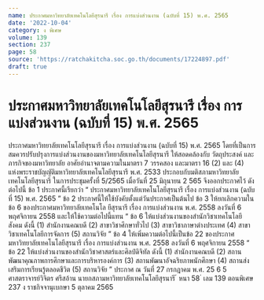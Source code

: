 ```yaml
---
name: ประกาศมหาวิทยาลัยเทคโนโลยีสุรนารี เรื่อง การแบ่งส่วนงาน (ฉบับที่ 15) พ.ศ. 2565
date: '2022-10-04'
category: ง พิเศษ
volume: 139
section: 237
page: 58
source: 'https://ratchakitcha.soc.go.th/documents/17224897.pdf'
draft: true
---
```


# ประกาศมหาวิทยาลัยเทคโนโลยีสุรนารี เรื่อง การแบ่งส่วนงาน (ฉบับที่ 15) พ.ศ. 2565

ประกาศมหาวิทยาลัยเทคโนโลยีสุรนารี เรื่อง การแบ่งส่วนงาน (ฉบับที่ 15) พ.ศ. 2565 โดยที่เป็นการสมควรปรับปรุงการแบ่งส่วนงานของมหาวิทยาลัยเทคโนโลยีสุรนารี ให้สอดคล้องกับ วัตถุประสงค์ และภารกิจของมหาวิทยาลัย อาศัยอำนาจตามความในมาตรา 7 วรรคสอง และมาตรา 16 (2) และ (4) แห่งพระราชบัญญัติมหาวิทยาลัยเทคโนโลยีสุรนารี พ.ศ. 2533 ประกอบกับมติสภามหาวิทยาลัย เทคโนโลยีสุรนารี ในการประชุมครั้งที่ 5/2565 เมื่อวันที่ 25 มิถุนายน 2 565 จึงออกประกาศไว้ ดังต่อไปนี้ ข้อ 1 ประกาศนี้เรียกว่า “ ประกาศมหาวิทยาลัยเทคโนโลยีสุรนารี เรื่อง การแบ่งส่วนงาน (ฉบับที่ 15) พ.ศ. 2565 ” ข้อ 2 ประกาศนี้ให้ใช้บังคับตั้งแต่วันประกาศเป็นต้นไป ข้อ 3 ให้ยกเลิกความในข้อ 6 ของประกาศมหาวิทยาลัยเทคโนโล ยีสุรนารี เรื่อง การแบ่งส่วนงาน พ.ศ. 2558 ลงวันที่ 6 พฤศจิกายน 2558 และให้ใช้ความต่อไปนี้แทน “ ข้อ 6 ให้แบ่งส่วนงานของสำนักวิชาเทคโนโลยีสังคม ดังนี้ (1) สำนักงานคณบดี (2) สาขาวิชาศึกษาทั่วไป (3) สาขาวิชาภาษาต่างประเทศ (4) สาขาวิชาเทคโนโลยีการจัดการ (5) สถานวิจัย ” ข้อ 4 ให้เพิ่มความต่อไปนี้เป็นข้อ 22 ของประกาศมหาวิทยาลัยเทคโนโลยีสุรนารี เรื่อง การแบ่งส่วนงาน พ.ศ. 2558 ลงวันที่ 6 พฤศจิกายน 2558 “ ข้อ 22 ให้แบ่งส่วนงานของสำนักวิชาศาสตร์และศิลป์ดิจิทัล ดังนี้ (1) สำนักงานคณบดี (2) สถานพัฒนาคุณภาพการศึกษาและการบริหารองค์การ (3) สถานพัฒนาอัจฉริยภาพนักศึกษา (4) สถานส่งเสริมการเรียนรู้ตลอดชีวิต (5) สถานวิจัย ” ประกาศ ณ วันที่ 27 กรกฎาคม พ.ศ. 25 6 5 ศาสตราจารย์วิจิตร ศรีสอ้าน นายกสภามหาวิทยาลัยเทคโนโลยีสุรนารี ้ หนา 58 ่ เลม 139 ตอนพิเศษ 237 ง ราชกิจจานุเบกษา 5 ตุลาคม 2565
